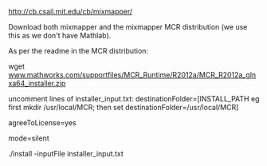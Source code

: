 http://cb.csail.mit.edu/cb/mixmapper/

Download both mixmapper and the mixmapper MCR distribution (we use this as we don't have Mathlab).

As per  the readme in the MCR distribution:

wget www.mathworks.com/supportfiles/MCR_Runtime/R2012a/MCR_R2012a_glnxa64_installer.zip

uncomment lines of installer_input.txt:
destinationFolder=[INSTALL_PATH eg first mkdir /usr/local/MCR; then set destinationFolder=/usr/local/MCR]

agreeToLicense=yes

mode=silent
 
./install -inputFile installer_input.txt



